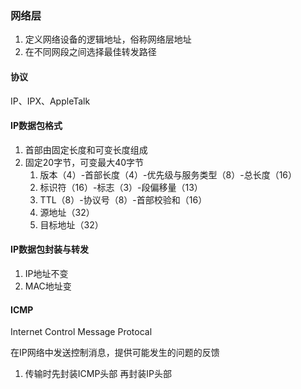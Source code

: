 ### 网络层

1. 定义网络设备的逻辑地址，俗称网络层地址
2. 在不同网段之间选择最佳转发路径

#### 协议

IP、IPX、AppleTalk

#### IP数据包格式

1. 首部由固定长度和可变长度组成
2. 固定20字节，可变最大40字节
   1. 版本（4）-首部长度（4）-优先级与服务类型（8）-总长度（16）
   2. 标识符（16）-标志（3）-段偏移量（13）
   3. TTL（8）-协议号（8）-首部校验和（16）
   4. 源地址（32）
   5. 目标地址（32）

#### IP数据包封装与转发

1. IP地址不变
2. MAC地址变

#### ICMP

Internet Control Message Protocal

在IP网络中发送控制消息，提供可能发生的问题的反馈

1. 传输时先封装ICMP头部 再封装IP头部